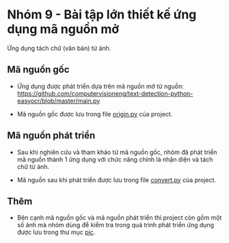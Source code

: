 
# Nhóm 9 - Bài tập lớn thiết kế ứng dụng mã nguồn mở

Ứng dụng tách chữ (văn bản) từ ảnh.

## Mã nguồn gốc

- Ứng dụng được phát triển dựa trên mã nguồn mở từ nguồn: https://github.com/computervisioneng/text-detection-python-easyocr/blob/master/main.py

- Mã nguồn gốc được lưu trong file [origin.py](https://github.com/KhanhPham1902/Nhom9/blob/master/code/origin.py) của project.

## Mã nguồn phát triển

- Sau khi nghiên cứu và tham khảo từ mã nguồn gốc, nhóm đã phát triển mã nguồn thành 1 ứng dụng với chức năng chính là nhận diện và tách chữ từ ảnh.

- Mã nguồn sau khi phát triển được lưu trong file [convert.py](https://github.com/KhanhPham1902/Nhom9/blob/master/code/convert.py) của project.

## Thêm

- Bên cạnh mã nguồn gốc và mã nguồn phát triển thì project còn gồm một số ảnh mà nhóm dùng để kiểm tra trong quá trình phát triển ứng dụng được lưu trong thư mục [pic](https://github.com/KhanhPham1902/Nhom9/tree/master/pic).
